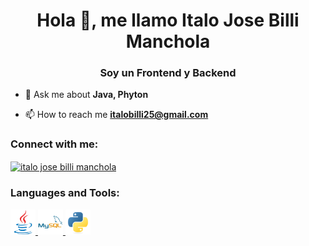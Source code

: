 <h1 align="center">Hola 👋, me llamo Italo Jose Billi Manchola</h1>
<h3 align="center">Soy un Frontend y Backend</h3>

- 💬 Ask me about **Java, Phyton**

- 📫 How to reach me **italobilli25@gmail.com**

<h3 align="left">Connect with me:</h3>
<p align="left">
<a href="https://linkedin.com/in/italo jose billi manchola" target="blank"><img align="center" src="https://raw.githubusercontent.com/rahuldkjain/github-profile-readme-generator/master/src/images/icons/Social/linked-in-alt.svg" alt="italo jose billi manchola" height="30" width="40" /></a>
</p>

<h3 align="left">Languages and Tools:</h3>
<p align="left"> <a href="https://www.java.com" target="_blank" rel="noreferrer"> <img src="https://raw.githubusercontent.com/devicons/devicon/master/icons/java/java-original.svg" alt="java" width="40" height="40"/> </a> <a href="https://www.mysql.com/" target="_blank" rel="noreferrer"> <img src="https://raw.githubusercontent.com/devicons/devicon/master/icons/mysql/mysql-original-wordmark.svg" alt="mysql" width="40" height="40"/> </a> <a href="https://www.python.org" target="_blank" rel="noreferrer"> <img src="https://raw.githubusercontent.com/devicons/devicon/master/icons/python/python-original.svg" alt="python" width="40" height="40"/> </a> </p>
